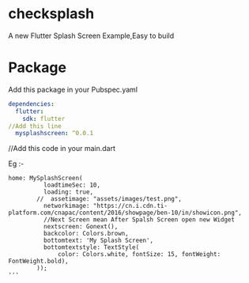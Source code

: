 # checksplash

A new Flutter Splash Screen Example,Easy to build 

# Package

Add this package in your Pubspec.yaml

```yaml
dependencies:
  flutter:
    sdk: flutter
//Add this line
  mysplashscreen: ^0.0.1
```

//Add this code in your main.dart

Eg :-

```flutter
home: MySplashScreen(
          loadtimeSec: 10,
          loading: true,
        //  assetimage: "assets/images/test.png",
          networkimage: "https://cn.i.cdn.ti-platform.com/cnapac/content/2016/showpage/ben-10/in/showicon.png",
          //Next Screen mean After Spalsh Screen open new Widget
          nextscreen: Gonext(),
          backcolor: Colors.brown,
          bottomtext: 'My Splash Screen',
          bottomtextstyle: TextStyle(
              color: Colors.white, fontSize: 15, fontWeight: FontWeight.bold),
        ));
'''


